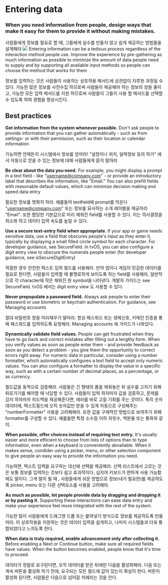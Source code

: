 # Entering data
### When you need information from people, design ways that make it easy for them to provide it without making mistakes. 
사람들에게 정보를 필요로 할 때, 그들에게 실수를 만들지 않고 쉽게 제공하는 방법들을 설계해라
![](https://i.imgur.com/NlyhmM1.jpg)
Entering information can be a tedious process regardless of the interaction method people use. Improve the experience by pre-gathering as much information as possible to minimize the amount of data people need to supply and by supporting all available input methods so people can choose the method that works for them

정보를 입력하는 것은 사람들이 사용하는 상호작용 메서드에 상관없이 지루한 과정일 수 있다. 가능한 많은 정보를 사전수집 하므로써 사람들이 제공해야 하는 정보의 양을 줄이고, 가능한 모든 입력 메서드를 지원 하므로써 사람들이 그들이 사용 할 메서드를 선택할 수 있도록 하여 경험을 향상시킨다.

## Best practices

**Get information from the system whenever possible.** Don't ask people to provide information that you can gather automatically - such as from settings- or with their permission, such as their location or calendar information

가능하면 언제든지 시스템에서 정보를 얻어라! "설정이나 위치, 달력정보 등의 허가" 에서 자동으로 얻을 수 있는 정보에 대해 사람들에게 묻지 말아라

**Be clear about the data you need.** For example, you might display a prompt in a text field - like "username@company.com" - or provide an introductory label that describes the information, like "Email." You can also prefill fields with reasonable default values, which can minimize decision making and speed data entry

필요한 정보를 명확히 하라. 예를들어 textfield에 prompt를 띄운다 "username@company.com" 또는 정보를 묘사하는 소개 레이블을 제공하라 "Email". 또한 합당한 기본값으로 미리 채워진 field를 사용할 수 있다. 이는 의사결정을 최소화 하고 데이터 입력 속도를 높일 수 있다.

**Use a secure text-entry field when appropriate**. If your app or game needs sensitive data, use a field that obscures people's input as they enter it, typically by displaying a small filled circle symbol for each character. For developer guidance, see SecureField. In tvOS, you can also configure a digit entry view to obscure the numerals people enter (for developer guidance, see isSecureDigitEntry)

적절한 경우 안전한 텍스트 입력 필드를 사용해라. 만약 앱이나 게임이 민감한 데이터를 필요로 한다면, 사람들이 입력할 때 불명료하게 보이도록 하는 field를 사용해라, 일반적으로 각 character에 작은 채워진 원 symbol을 나타낸다. 개발자 가이드는 see SecureField. tvOS 에서는 digit entry view 도 사용할 수 있다.

**Never prepopulate a password field.** Always ask people to enter their password or use biometric or keychain authentication. For guidance, see Managing accounts

절대 비밀번호 창을 미리채우기 말아라. 항상 패스워드 또는 생체신호, 키체인 인증을 통해 패스워드를 입력하도록 요청해라. Managing accounts 에 가이드가 나와있다.

**Dynamically validate field values.** People can get frustrated when they have to go back and correct mistakes after filling out a lengthy form. When you verify values as soon as people enter them - and provide feedback as soon as you detect a problem - you give them the opportunity to correct errors right away. For numeric data in particular, consider using a number formatter, which automatically configures a text field to accept only numeric values. You can also configure a formatter to display the value in a specific way, such as with a certain number of decimal places, as a percentage, or as currency.

필드값을 동적으로 검증해라. 사람들은 긴 형태의 폼을 채워놓은 뒤 실수를 고치기 위해 뒤로가기를 해야할 때 낙담할 수 있다. 사람들이 입력 하자마자 값을 검증하고, 문제를 감지 하자마자 피드백을 제공해준다면, 에러를 바로 고칠 기회를 주는 것이다. 특히 숫자 데이터에, 텍스트필드에 오직 숫자값만 받을 수 있게 자동으로 구성해주는 "numberFormatter" 사용을 고려해봐라. 또한 값을 구제적인 방법으로 보여주기 위해 formatter를 구성할 수 있다. 예를들면 특정 소수점 이하 자릿수, 백분율 또는 통화와 같이.

**When possible, offer choices instead of requiring text entry.** It's usually easier and more efficient to choose from lists of options than to type information, even when a keyboard is conveniently abvailable. When it makes sense, condider using a picker, menu, or other selection component to give people an easy way to provide the information you need.

가능하면, 텍스트 입력을 요구하는 대신에 선택을 제공해라. 선택 리스트에서 고르는 것은 보통 정보를 입력하는 것보다 쉽고 효과적이다, 심지어 키보드가 편하게 사용 가능함에도 말이다. 그게 말이 될 때 , 사람들에게 쉬운 방법으로 정보(내가 필요한)를 제공하도록 picker, menu 또는 다른 선택요소를 사용을 고려해라.

**As much as possible, let people provide data by dragging and dropping it or by pasting it.** Supporting these interactions can ease data entry and make your experience feel more integrated with the rest of the system.

가능한 많이 사람들에게 드래그엔 드롭 또는 붙여넣기 방식으로 정보를 제공하도록 만들어라. 이 상호작용을 지원하는 것은 데이터 입력을 쉽게하고, 나머지 시스템들과 더욱 통합되었다고 느끼도록 한다.

**When data is truly required, enable advancement only after collecting it.** Before enabling a Next or Continue button, make sure all required fields have values. When the button becomes enabled, people know that it's time to proceed.

데이터가 정말로 요구된다면, 오직 데이터를 받은 뒤에만 다음을 활성화해라. 다음 또는 계속 버튼을 활성화 하기 전에, 요구되는 모든 필드에 값이 있는지 확실히 한다. 버튼이 활성화 된다면, 사람들은 다음으로 넘어갈 차례라는 것을 안다.
